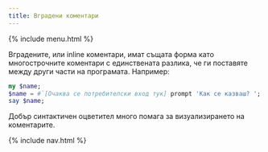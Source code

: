 ```yaml
---
title: Вградени коментари
---
```


{% include menu.html %}

Вградените, или inline коментари, имат същата форма като многострочните коментари с единствената разлика, че ги поставяте между други части на програмата. Например:

```raku
my $name;
$name = #`[Очаква се потребителски вход тук] prompt 'Как се казваш? ';
say $name;
```

Добър синтактичен оцветител много помага за визуализирането на коментарите.

{% include nav.html %}